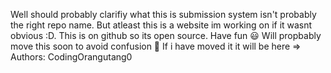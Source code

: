 Well should probably clarifiy what this is submission system isn't probably the right repo name. 
But atleast this is a website im working on if it wasnt obvious :D. This is on github so its open source. Have fun 😃
Will propbably move this soon to avoid confusion 👋 If i have moved it it will be here =>                                                                                                                                                                       Authors: CodingOrangutang0
